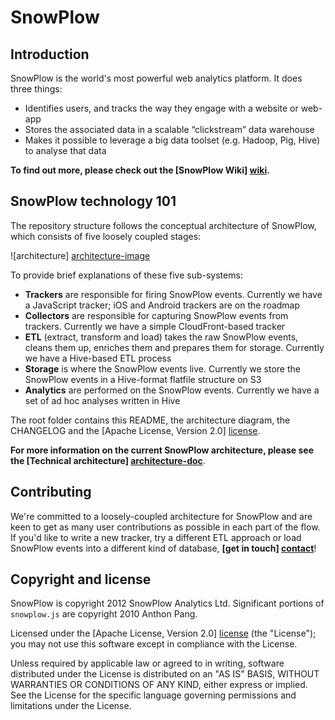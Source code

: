 # SnowPlow

## Introduction

SnowPlow is the world's most powerful web analytics platform. It does three things:

* Identifies users, and tracks the way they engage with a website or web-app
* Stores the associated data in a scalable “clickstream” data warehouse
* Makes it possible to leverage a big data toolset (e.g. Hadoop, Pig, Hive) to analyse that data

**To find out more, please check out the [SnowPlow Wiki] [wiki].**

## SnowPlow technology 101

The repository structure follows the conceptual architecture of SnowPlow, which consists of five loosely coupled stages:

![architecture] [architecture-image]

To provide brief explanations of these five sub-systems:

* **Trackers** are responsible for firing SnowPlow events. Currently we have a JavaScript tracker; iOS and Android trackers are on the roadmap
* **Collectors** are responsible for capturing SnowPlow events from trackers. Currently we have a simple CloudFront-based tracker
* **ETL** (extract, transform and load) takes the raw SnowPlow events, cleans them up, enriches them and prepares them for storage. Currently we have a Hive-based ETL process
* **Storage** is where the SnowPlow events live. Currently we store the SnowPlow events in a Hive-format flatfile structure on S3
* **Analytics** are performed on the SnowPlow events. Currently we have a set of ad hoc analyses written in Hive 

The root folder contains this README, the architecture diagram, the CHANGELOG and the [Apache License, Version 2.0] [license].

**For more information on the current SnowPlow architecture, please see the [Technical architecture] [architecture-doc]**.

## Contributing

We're committed to a loosely-coupled architecture for SnowPlow and are keen to get as many user contributions as possible in each part of the flow. If you'd like to write a new tracker, try a different ETL approach or load SnowPlow events into a different kind of database, **[get in touch] [contact]**!

## Copyright and license

SnowPlow is copyright 2012 SnowPlow Analytics Ltd. Significant portions of `snowplow.js`
are copyright 2010 Anthon Pang.

Licensed under the [Apache License, Version 2.0] [license] (the "License");
you may not use this software except in compliance with the License.

Unless required by applicable law or agreed to in writing, software
distributed under the License is distributed on an "AS IS" BASIS,
WITHOUT WARRANTIES OR CONDITIONS OF ANY KIND, either express or implied.
See the License for the specific language governing permissions and
limitations under the License.

[wiki]: https://github.com/snowplow/snowplow/wiki
[architecture-image]: https://github.com/snowplow/snowplow/raw/features/new-structure/architecture.png
[architecture-doc]: https://github.com/snowplow/snowplow/wiki/Technical-architecture
[contact]: contribute@snowplowanalytics.com
[license]: http://www.apache.org/licenses/LICENSE-2.0